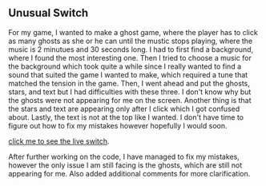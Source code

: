 
## Unusual Switch

For my game, I wanted to make a ghost game, where the player has to click as many ghosts as she or he can until the mustic stops playing, where the music is 2 minutues and 30 seconds long. I had to first find a background, where I found the most interesting one. Then I tried to choose a music for the background which took quite a while since I really wanted to find a sound that suited the game I wanted to make, which required a tune that matched the tension in the game. Then, I went ahead and put the ghosts, stars, and text but I had difficulties with these three. I don't know why but the ghosts were not appearing for me on the screen. Another thing is that the stars and text are appearing only after I click which I got confused about. Lastly, the text is not at the top like I wanted. I don't have time to figure out how to fix my mistakes however hopefully I would soon.

[click me to see the live switch](https://youtu.be/9EYlnAEVBiE).

After further working on the code, I have managed to fix my mistakes, however the only issue I am still facing is the ghosts, which are still not appearing for me. Also added additional comments for more clarification.

